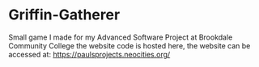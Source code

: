 # Griffin-Gatherer
Small game I made for my Advanced Software Project at Brookdale Community College
the website code is hosted here, the website can be accessed at: https://paulsprojects.neocities.org/
